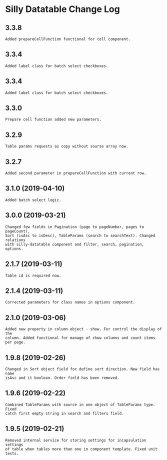 # Silly Datatable Change Log

## 3.3.8

    Added prepareCellFunction functional for cell component.

## 3.3.4

    Added label class for batch select checkboxes.

## 3.3.4

    Added label class for batch select checkboxes.

## 3.3.0

    Prepare cell function added new parameters.

## 3.2.9

    Table params requests as copy without sourse array now.

## 3.2.7

    Added second parameter in prepareCellFunction with current row.

## 3.1.0 (2019-04-10)

    Added batch select logic.

## 3.0.0 (2019-03-21)

    Changed few fields in Pagination (page to pageNumber, pages to pageCount),
    Sort (isAsc to isDesc), TableParams (search to searchText). Changed relations
    with silly-datatable component and filter, search, pagination, options.

## 2.1.7 (2019-03-11)

    Table id is required now.

## 2.1.4 (2019-03-11)

    Corrected parameters for class names in options component.

## 2.1.0 (2019-03-06)

    Added new property in column object - show. For control the display of the
    column. Added functional for manage of show columns and count items per page.

## 1.9.8 (2019-02-26)

    Changed in Sort object field for define sort direction. New field has name
    isAsc and it boolean. Order field has been removed.

## 1.9.6 (2019-02-22)

    Combined TableParams with source in one object of TableParams type. Fixed
    catch first empty string in search and filters field.

## 1.9.5 (2019-02-21)

    Removed internal service for storing settings for incapsulation settings 
    of table when tables more than one in component template. Fixed unit tests.